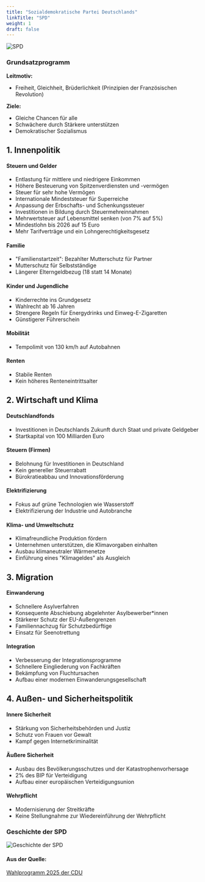 ```yaml
---
title: "Sozialdemokratische Partei Deutschlands"
linkTitle: "SPD"
weight: 1
draft: false
---
```

<style>
    .figure-image {
        width: 50% !important
    }
</style>
![SPD](images/spd.png)


### Grundsatzprogramm

**Leitmotiv:**
  - Freiheit, Gleichheit, Brüderlichkeit (Prinzipien der Französischen Revolution)

**Ziele:**
  - Gleiche Chancen für alle
  - Schwächere durch Stärkere unterstützen
  - Demokratischer Sozialismus

## 1. Innenpolitik

#### Steuern und Gelder
- Entlastung für mittlere und niedrigere Einkommen
- Höhere Besteuerung von Spitzenverdiensten und -vermögen
- Steuer für sehr hohe Vermögen
- Internationale Mindeststeuer für Superreiche
- Anpassung der Erbschafts- und Schenkungssteuer
- Investitionen in Bildung durch Steuermehreinnahmen
- Mehrwertsteuer auf Lebensmittel senken (von 7% auf 5%)
- Mindestlohn bis 2026 auf 15 Euro
- Mehr Tarifverträge und ein Lohngerechtigkeitsgesetz

#### Familie
- "Familienstartzeit": Bezahlter Mutterschutz für Partner
- Mutterschutz für Selbstständige
- Längerer Elterngeldbezug (18 statt 14 Monate)

#### Kinder und Jugendliche
- Kinderrechte ins Grundgesetz
- Wahlrecht ab 16 Jahren
- Strengere Regeln für Energydrinks und Einweg-E-Zigaretten
- Günstigerer Führerschein

#### Mobilität
- Tempolimit von 130 km/h auf Autobahnen

#### Renten
- Stabile Renten
- Kein höheres Renteneintrittsalter

## 2. Wirtschaft und Klima

#### Deutschlandfonds
- Investitionen in Deutschlands Zukunft durch Staat und private Geldgeber
- Startkapital von 100 Milliarden Euro

#### Steuern (Firmen)
- Belohnung für Investitionen in Deutschland
- Kein genereller Steuerrabatt
- Bürokratieabbau und Innovationsförderung

#### Elektrifizierung
- Fokus auf grüne Technologien wie Wasserstoff
- Elektrifizierung der Industrie und Autobranche

#### Klima- und Umweltschutz
- Klimafreundliche Produktion fördern
- Unternehmen unterstützen, die Klimavorgaben einhalten
- Ausbau klimaneutraler Wärmenetze
- Einführung eines "Klimageldes" als Ausgleich

## 3. Migration

#### Einwanderung
- Schnellere Asylverfahren
- Konsequente Abschiebung abgelehnter Asylbewerber*innen
- Stärkerer Schutz der EU-Außengrenzen
- Familiennachzug für Schutzbedürftige
- Einsatz für Seenotrettung

#### Integration
- Verbesserung der Integrationsprogramme
- Schnellere Eingliederung von Fachkräften
- Bekämpfung von Fluchtursachen
- Aufbau einer modernen Einwanderungsgesellschaft

## 4. Außen- und Sicherheitspolitik

#### Innere Sicherheit
- Stärkung von Sicherheitsbehörden und Justiz
- Schutz von Frauen vor Gewalt
- Kampf gegen Internetkriminalität

#### Äußere Sicherheit
- Ausbau des Bevölkerungsschutzes und der Katastrophenvorhersage
- 2% des BIP für Verteidigung
- Aufbau einer europäischen Verteidigungsunion

#### Wehrpflicht
- Modernisierung der Streitkräfte
- Keine Stellungnahme zur Wiedereinführung der Wehrpflicht

### Geschichte der SPD

![Geschichte der SPD](images/spd-geschichte.png)

#### Aus der Quelle:
[Wahlprogramm 2025 der CDU](https://www.spd.de/fileadmin/Dokumente/Beschluesse/Programm/2025_SPD_Regierungsprogramm.pdf)